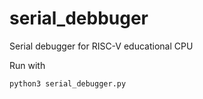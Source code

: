 # serial_debbuger
Serial debugger for RISC-V educational CPU

Run with

```
python3 serial_debugger.py
```
